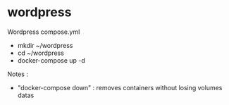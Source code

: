 # wordpress
Wordpress compose.yml

- mkdir ~/wordpress
- cd ~/wordpress
- docker-compose up -d

Notes : 
- "docker-compose down" : removes containers without losing volumes datas 
